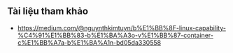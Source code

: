 

## Tài liệu tham khảo 
- https://medium.com/@nguynthkimtuyn/b%E1%BB%8F-linux-capability-%C4%91%E1%BB%83-b%E1%BA%A3o-v%E1%BB%87-container-c%E1%BB%A7a-b%E1%BA%A1n-bd05da330558
